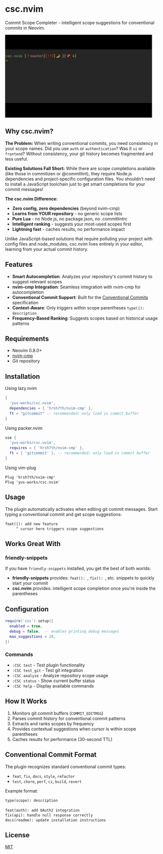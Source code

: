 # csc.nvim

Commit Scope Completer - intelligent scope suggestions for conventional commits in Neovim.

![Demo](./csc-demo.gif?v=2)

## Why csc.nvim?

**The Problem:** When writing conventional commits, you need consistency in your scope names. Did you use `auth` or `authentication`? Was it `ui` or `frontend`? Without consistency, your git history becomes fragmented and less useful.

**Existing Solutions Fall Short:** While there are scope completions available (like those in commitizen or @commitlint), they require Node.js dependencies and project-specific configuration files. You shouldn't need to install a JavaScript toolchain just to get smart completions for your commit messages!

**The csc.nvim Difference:** 
- **Zero config, zero dependencies** (beyond nvim-cmp)
- **Learns from YOUR repository** - no generic scope lists
- **Pure Lua** - no Node.js, no package.json, no .commitlintrc
- **Intelligent ranking** - suggests your most-used scopes first
- **Lightning fast** - caches results, no performance impact

Unlike JavaScript-based solutions that require polluting your project with config files and node_modules, csc.nvim lives entirely in your editor, learning from your actual commit history.

## Features

- **Smart Autocompletion**: Analyzes your repository's commit history to suggest relevant scopes
- **nvim-cmp Integration**: Seamless integration with nvim-cmp for autocompletion
- **Conventional Commit Support**: Built for the [Conventional Commits](https://www.conventionalcommits.org/) specification
- **Context-Aware**: Only triggers within scope parentheses `type(|): description`
- **Frequency-Based Ranking**: Suggests scopes based on historical usage patterns

## Requirements

- Neovim 0.8.0+
- [nvim-cmp](https://github.com/hrsh7th/nvim-cmp)
- Git repository

## Installation

Using lazy.nvim

```lua
{
  'yus-works/csc.nvim',
  dependencies = { 'hrsh7th/nvim-cmp' },
  ft = "gitcommit" -- recommended: only load in commit buffer
}
```

Using packer.nvim

```lua
use {
  'yus-works/csc.nvim',
  requires = { 'hrsh7th/nvim-cmp' },
  ft = { 'gitcommit' }, -- recommended: only load in commit buffer
}
```

Using vim-plug
```
Plug 'hrsh7th/nvim-cmp'
Plug 'yus-works/csc.nvim'
```

## Usage

The plugin automatically activates when editing git commit messages. Start typing a conventional commit and get scope suggestions:

```
feat(|): add new feature
     ^ cursor here triggers scope suggestions
```

## Works Great With

### friendly-snippets
If you have `friendly-snippets` installed, you get the best of both worlds:
- **friendly-snippets** provides: `feat(): `, `fix(): `, etc. snippets to quickly start your commit
- **csc.nvim** provides: intelligent scope completion once you're inside the parentheses

## Configuration

```lua
require('csc').setup({
  enabled = true,
  debug = false,  -- enables printing debug messages
  max_suggestions = 10,
})
```

### Commands

- `:CSC test` - Test plugin functionality
- `:CSC test_git` - Test git integration
- `:CSC analyze` - Analyze repository scope usage
- `:CSC status` - Show current buffer status
- `:CSC help` - Display available commands

## How It Works

1. Monitors git commit buffers (`COMMIT_EDITMSG`)
2. Parses commit history for conventional commit patterns
3. Extracts and ranks scopes by frequency
4. Provides contextual suggestions when cursor is within scope parentheses
5. Caches results for performance (30-second TTL)

## Conventional Commit Format

The plugin recognizes standard conventional commit types:
- `feat`, `fix`, `docs`, `style`, `refactor`
- `test`, `chore`, `perf`, `ci`, `build`, `revert`

Example format:
```
type(scope): description

feat(auth): add OAuth2 integration
fix(api): handle null response correctly
docs(readme): update installation instructions
```

## License

[MIT](LICENSE)
